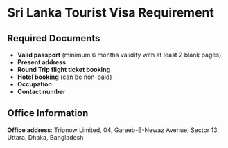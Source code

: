 # Sri Lanka Tourist Visa Requirement

## Required Documents

- **Valid passport** (minimum 6 months validity with at least 2 blank pages)
- **Present address**
- **Round Trip flight ticket booking**
- **Hotel booking** (can be non-paid)
- **Occupation**
- **Contact number**

## Office Information

**Office address**: Tripnow Limited, 04, Gareeb-E-Newaz Avenue, Sector 13, Uttara, Dhaka, Bangladesh